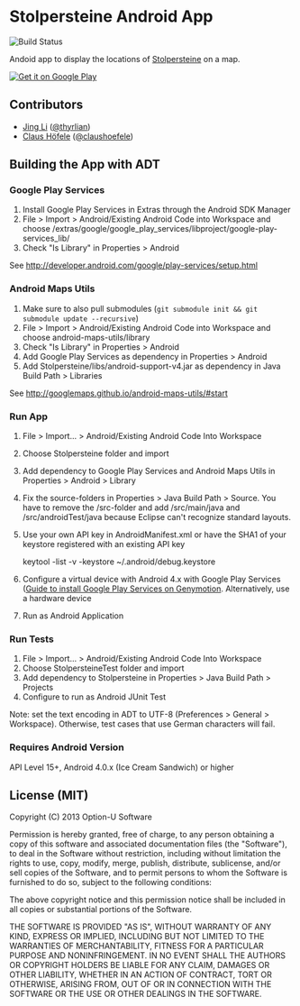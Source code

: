 # Stolpersteine Android App

![Build Status](https://travis-ci.org/optionu/stolpersteine-android.svg)

Andoid app to display the locations of [Stolpersteine](http://en.wikipedia.org/wiki/Stolperstein) on a map. 

[![Get it on Google Play](https://developer.android.com/images/brand/en_generic_rgb_wo_45.png)](https://play.google.com/store/apps/details?id=com.option_u.stolpersteine)

## Contributors

- [Jing Li](https://github.com/thyrlian) ([@thyrlian](https://twitter.com/thyrlian))
- [Claus Höfele](http://github.com/choefele) ([@claushoefele](https://twitter.com/claushoefele))

## Building the App with ADT

### Google Play Services

1. Install Google Play Services in Extras through the Android SDK Manager
2. File > Import > Android/Existing Android Code into Workspace and choose <android-sdk>/extras/google/google_play_services/libproject/google-play-services_lib/
3. Check "Is Library" in Properties > Android

See http://developer.android.com/google/play-services/setup.html

### Android Maps Utils

1. Make sure to also pull submodules (`git submodule init && git submodule update --recursive`)
2. File > Import > Android/Existing Android Code into Workspace and choose android-maps-utils/library
3. Check "Is Library" in Properties > Android
4. Add Google Play Services as dependency in Properties > Android
5. Add Stolpersteine/libs/android-support-v4.jar as dependency in Java Build Path > Libraries

See http://googlemaps.github.io/android-maps-utils/#start

### Run App

1. File > Import... > Android/Existing Android Code Into Workspace
2. Choose Stolpersteine folder and import
3. Add dependency to Google Play Services and Android Maps Utils in Properties > Android > Library
4. Fix the source-folders in Properties > Java Build Path > Source. You have to remove the /src-folder and add /src/main/java and /src/androidTest/java because Eclipse can't recognize standard layouts.
5. Use your own API key in AndroidManifest.xml or have the SHA1 of your keystore registered with an existing API key

    keytool -list -v -keystore ~/.android/debug.keystore
    
6. Configure a virtual device with Android 4.x with Google Play Services ([Guide to install Google Play Services on Genymotion](http://stackoverflow.com/questions/17831990/how-do-you-install-google-frameworks-play-accounts-etc-on-a-genymotion-virtu). Alternatively, use a hardware device
7. Run as Android Application

### Run Tests

1. File > Import... > Android/Existing Android Code Into Workspace
2. Choose StolpersteineTest folder and import
3. Add dependency to Stolpersteine in Properties > Java Build Path > Projects
3. Configure to run as Android JUnit Test

Note: set the text encoding in ADT to UTF-8 (Preferences > General > Workspace). Otherwise, test cases that use German characters will fail.

### Requires Android Version

API Level 15+, Android 4.0.x (Ice Cream Sandwich) or higher

## License (MIT)

Copyright (C) 2013 Option-U Software

Permission is hereby granted, free of charge, to any person obtaining a copy of this software and associated documentation files (the "Software"), to deal in the Software without restriction, including without limitation the rights to use, copy, modify, merge, publish, distribute, sublicense, and/or sell copies of the Software, and to permit persons to whom the Software is furnished to do so, subject to the following conditions:

The above copyright notice and this permission notice shall be included in all copies or substantial portions of the Software.

THE SOFTWARE IS PROVIDED "AS IS", WITHOUT WARRANTY OF ANY KIND, EXPRESS OR IMPLIED, INCLUDING BUT NOT LIMITED TO THE WARRANTIES OF MERCHANTABILITY, FITNESS FOR A PARTICULAR PURPOSE AND NONINFRINGEMENT. IN NO EVENT SHALL THE AUTHORS OR COPYRIGHT HOLDERS BE LIABLE FOR ANY CLAIM, DAMAGES OR OTHER LIABILITY, WHETHER IN AN ACTION OF CONTRACT, TORT OR OTHERWISE, ARISING FROM, OUT OF OR IN CONNECTION WITH THE SOFTWARE OR THE USE OR OTHER DEALINGS IN THE SOFTWARE.
